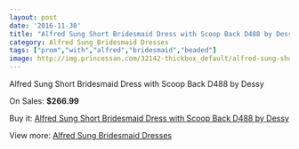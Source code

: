 ```yaml
---
layout: post
date: '2016-11-30'
title: "Alfred Sung Short Bridesmaid Dress with Scoop Back D488 by Dessy"
category: Alfred Sung Bridesmaid Dresses
tags: ["prom","with","alfred","bridesmaid","beaded"]
image: http://img.princessan.com/32142-thickbox_default/alfred-sung-short-bridesmaid-dress-with-scoop-back-d488-by-dessy.jpg
---
```

Alfred Sung Short Bridesmaid Dress with Scoop Back D488 by Dessy

On Sales: **$266.99**
<a href="https://www.princessan.com/en/14720-alfred-sung-short-bridesmaid-dress-with-scoop-back-d488-by-dessy.html"><amp-img layout="responsive" width="600" height="600" src="//img.princessan.com/32142-thickbox_default/alfred-sung-short-bridesmaid-dress-with-scoop-back-d488-by-dessy.jpg" alt="Alfred Sung Short Bridesmaid Dress with Scoop Back D488 by Dessy 0" /></a>

Buy it: [Alfred Sung Short Bridesmaid Dress with Scoop Back D488 by Dessy](https://www.princessan.com/en/14720-alfred-sung-short-bridesmaid-dress-with-scoop-back-d488-by-dessy.html "Alfred Sung Short Bridesmaid Dress with Scoop Back D488 by Dessy")

View more: [Alfred Sung Bridesmaid Dresses](https://www.princessan.com/en/107- "Alfred Sung Bridesmaid Dresses")